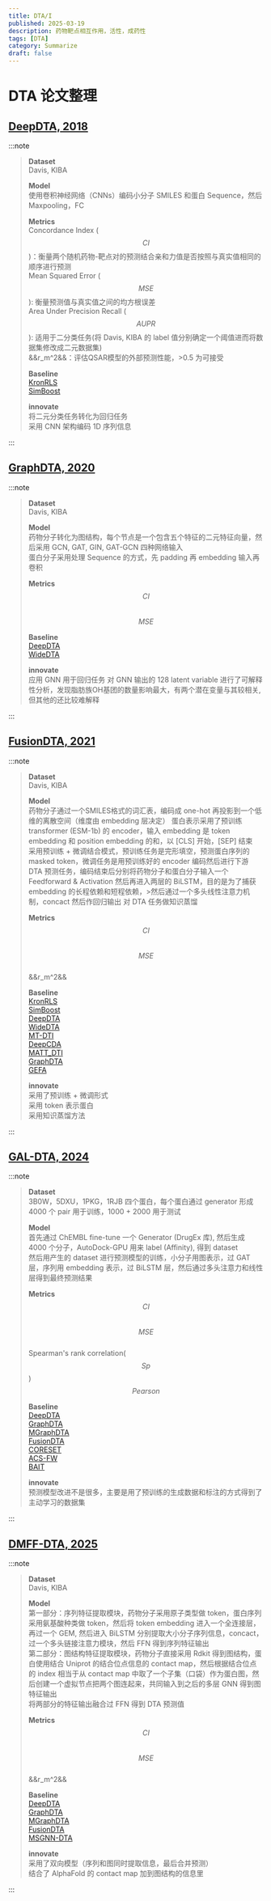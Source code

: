 ```yaml
---
title: DTA/I
published: 2025-03-19
description: 药物靶点相互作用，活性，成药性
tags: [DTA]
category: Summarize
draft: false
---
```


# DTA 论文整理

## [DeepDTA, 2018](https://doi.org/10.1093/bioinformatics/bty593)
:::note
>**Dataset**  
>Davis, KIBA
>
>**Model**  
>使用卷积神经网络（CNNs）编码小分子 SMILES 和蛋白 Sequence，然后 Maxpooling，FC
>
>**Metrics**  
>Concordance Index ($$CI$$)：衡量两个随机药物-靶点对的预测结合亲和力值是否按照与真实值相同的顺序进行预测  
>Mean Squared Error ($$MSE$$): 衡量预测值与真实值之间的均方根误差  
>Area Under Precision Recall ($$AUPR$$): 适用于二分类任务(将 Davis, KIBA 的 label 值分别确定一个阈值进而将数据集修改成二元数据集)  
>&&r_m^2&&：评估QSAR模型的外部预测性能，>0.5 为可接受
>
>**Baseline**  
>[KronRLS](https://doi.org/10.1093/bib/bbu010)  
>[SimBoost](https://doi.org/10.1186/s13321-017-0209-z)
>
>**innovate**  
>将二元分类任务转化为回归任务  
>采用 CNN 架构编码 1D 序列信息
>
:::

## [GraphDTA, 2020](https://doi.org/10.1093/bioinformatics/btaa921)
:::note
>**Dataset**  
>Davis, KIBA
>
>**Model**  
>药物分子转化为图结构，每个节点是一个包含五个特征的二元特征向量，然后采用 GCN, GAT, GIN, GAT-GCN 四种网络输入  
>蛋白分子采用处理 Sequence 的方式，先 padding 再 embedding 输入再卷积
>
>**Metrics**  
>$$CI$$  
>$$MSE$$
>
>**Baseline**  
>[DeepDTA](https://doi.org/10.1093/bioinformatics/bty593)  
>[WideDTA](https://doi.org/10.48550/arXiv.1902.04166)
>
>**innovate**  
>应用 GNN 用于回归任务
>对 GNN 输出的 128 latent variable 进行了可解释性分析，发现脂肪族OH基团的数量影响最大，有两个潜在变量与其较相关, 但其他的还比较难解释
>
:::

## [FusionDTA, 2021](https://doi.org/10.1093/bib/bbab506)
:::note
>**Dataset**  
>Davis, KIBA
>
>**Model**  
>药物分子通过一个SMILES格式的词汇表，编码成 one-hot 再投影到一个低维的离散空间（维度由 embedding 层决定） 
>蛋白表示采用了预训练 transformer (ESM-1b) 的 encoder，输入 embedding 是 token embedding 和 position embedding 的和，以 [CLS] 开始，[SEP] 结束  
>采用预训练 + 微调结合模式，预训练任务是完形填空，预测蛋白序列的 masked token，微调任务是用预训练好的 encoder 编码然后进行下游 DTA 预测任务，编码结束后分别将药物分子和蛋白分子输入一个 Feedforward & Activation 然后再进入两层的 BiLSTM，目的是为了捕获 embedding 的长程依赖和短程依赖，>然后通过一个多头线性注意力机制，concact 然后作回归输出
>对 DTA 任务做知识蒸馏
>
>**Metrics**  
>$$CI$$  
>$$MSE$$  
>&&r_m^2&&
>
>**Baseline**  
>[KronRLS](https://doi.org/10.1093/bib/bbu010)  
>[SimBoost](https://doi.org/10.1186/s13321-017-0209-z)  
>[DeepDTA](https://doi.org/10.1093/bioinformatics/bty593)  
>[WideDTA](https://doi.org/10.48550/arXiv.1902.04166)  
>[MT-DTI](https://doi.org/10.48550/arXiv.1908.06760)  
>[DeepCDA](https://doi.org/10.1093/bioinformatics/btaa544)  
>[MATT_DTI](https://doi.org/10.1093/bib/bbab117)  
>[GraphDTA](https://doi.org/10.1093/bioinformatics/btaa921)  
>[GEFA](https://doi.org/10.1109/TCBB.2021.3094217)
>
>**innovate**  
>采用了预训练 + 微调形式  
>采用 token 表示蛋白  
>采用知识蒸馏方法
>
:::

## [GAL-DTA, 2024](https://doi.org/10.1016/j.ins.2024.121135)
:::note
>**Dataset**  
>3B0W，5DXU，1PKG，1RJB 四个蛋白，每个蛋白通过 generator 形成 4000 个 pair 用于训练，1000 + 2000 用于测试
>
>**Model**  
>首先通过 ChEMBL fine-tune 一个 Generator (DrugEx 库), 然后生成 4000 个分子，AutoDock-GPU 用来 label (Affinity), 得到 dataset  
>然后用产生的 dataset 进行预测模型的训练，小分子用图表示，过 GAT 层，序列用 embedding 表示，过 BiLSTM 层，然后通过多头注意力和线性层得到最终预测结果
>
>**Metrics**  
>$$CI$$  
>$$MSE$$  
>Spearman's rank correlation($$Sp$$)  
>$$Pearson$$
>
>**Baseline**  
>[DeepDTA](https://doi.org/10.1093/bioinformatics/bty593)  
>[GraphDTA](https://doi.org/10.1093/bioinformatics/btaa921)  
>[MGraphDTA](https://doi.org/10.1039/d1sc05180f)  
>[FusionDTA](https://doi.org/10.1093/bib/bbab506)  
>[CORESET](https://doi.org/10.48550/arXiv.1708.00489)  
>[ACS-FW](https://proceedings.neurips.cc/paper_files/paper/2019/file/84c2d4860a0fc27bcf854c444fb8b400-Paper.pdf)  
>[BAIT](https://proceedings.neurips.cc/paper_files/paper/2021/file/4afe044911ed2c247005912512ace23b-Paper.pdf)   
>
>**innovate**  
>预测模型改进不是很多，主要是用了预训练的生成数据和标注的方式得到了主动学习的数据集
>
:::

## [DMFF-DTA, 2025](https://doi.org/10.1038/s41746-025-01464-x)
:::note
>**Dataset**  
>Davis, KIBA
>
>**Model**  
>第一部分：序列特征提取模块，药物分子采用原子类型做 token，蛋白序列采用氨基酸种类做 token，然后将 token embedding 进入一个全连接层，再过一个 GEM, 然后进入 BiLSTM 分别提取大小分子序列信息，concact，过一个多头链接注意力模块，然后 FFN 得到序列特征输出  
>第二部分：图结构特征提取模块，药物分子直接采用 Rdkit 得到图结构，蛋白使用结合 Uniprot 的结合位点信息的 contact map，然后根据结合位点的 index 相当于从 contact map 中取了一个子集（口袋）作为蛋白图，然后创建一个虚拟节点把两个图连起来，共同输入到之后的多层 GNN 得到图特征输出  
>将两部分的特征输出融合过 FFN 得到 DTA 预测值
>
>**Metrics**  
>$$CI$$  
>$$MSE$$  
>&&r_m^2&&
>
>**Baseline**   
>[DeepDTA](https://doi.org/10.1093/bioinformatics/bty593)  
>[GraphDTA](https://doi.org/10.1093/bioinformatics/btaa921)  
>[MGraphDTA](https://doi.org/10.1039/d1sc05180f)  
>[FusionDTA](https://doi.org/10.1093/bib/bbab506)  
>[MSGNN-DTA](https://doi.org/10.3390/ijms24098326)
>
>**innovate**  
>采用了双向模型（序列和图同时提取信息，最后合并预测）  
>结合了 AlphaFold 的 contact map 加到图结构的信息里
>
:::
